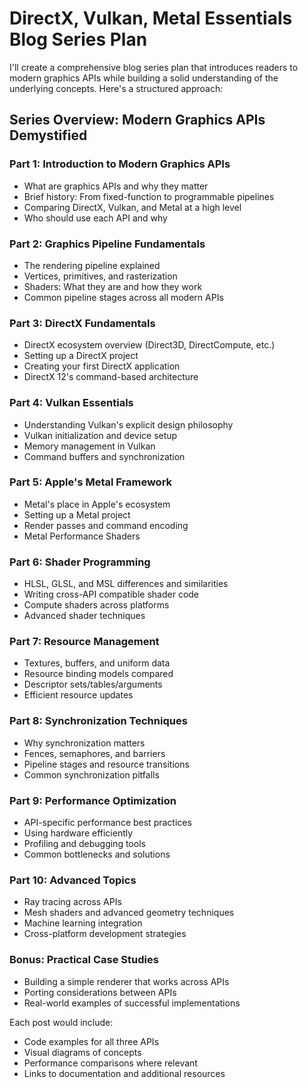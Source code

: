 # DirectX, Vulkan, Metal Essentials Blog Series Plan

I'll create a comprehensive blog series plan that introduces readers to modern graphics APIs while building a solid understanding of the underlying concepts. Here's a structured approach:

## Series Overview: Modern Graphics APIs Demystified

### Part 1: Introduction to Modern Graphics APIs
- What are graphics APIs and why they matter
- Brief history: From fixed-function to programmable pipelines
- Comparing DirectX, Vulkan, and Metal at a high level
- Who should use each API and why

### Part 2: Graphics Pipeline Fundamentals
- The rendering pipeline explained
- Vertices, primitives, and rasterization
- Shaders: What they are and how they work
- Common pipeline stages across all modern APIs

### Part 3: DirectX Fundamentals
- DirectX ecosystem overview (Direct3D, DirectCompute, etc.)
- Setting up a DirectX project
- Creating your first DirectX application
- DirectX 12's command-based architecture

### Part 4: Vulkan Essentials
- Understanding Vulkan's explicit design philosophy
- Vulkan initialization and device setup
- Memory management in Vulkan
- Command buffers and synchronization

### Part 5: Apple's Metal Framework
- Metal's place in Apple's ecosystem
- Setting up a Metal project
- Render passes and command encoding
- Metal Performance Shaders

### Part 6: Shader Programming
- HLSL, GLSL, and MSL differences and similarities
- Writing cross-API compatible shader code
- Compute shaders across platforms
- Advanced shader techniques

### Part 7: Resource Management
- Textures, buffers, and uniform data
- Resource binding models compared
- Descriptor sets/tables/arguments
- Efficient resource updates

### Part 8: Synchronization Techniques
- Why synchronization matters
- Fences, semaphores, and barriers
- Pipeline stages and resource transitions
- Common synchronization pitfalls

### Part 9: Performance Optimization
- API-specific performance best practices
- Using hardware efficiently
- Profiling and debugging tools
- Common bottlenecks and solutions

### Part 10: Advanced Topics
- Ray tracing across APIs
- Mesh shaders and advanced geometry techniques
- Machine learning integration
- Cross-platform development strategies

### Bonus: Practical Case Studies
- Building a simple renderer that works across APIs
- Porting considerations between APIs
- Real-world examples of successful implementations

Each post would include:
- Code examples for all three APIs
- Visual diagrams of concepts
- Performance comparisons where relevant
- Links to documentation and additional resources
